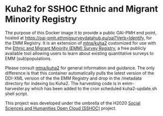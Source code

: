 # Kuha2 for SSHOC Ethnic and Migrant Minority Registry

The purpose of this Docker image it to provide a public OAI-PMH end point, hosted at <https://oai-pmh.ethmigsurveydatahub.eu/oai?Verb=Identify>, for the EMM Registry. It is an extension of [mtna/kuha2](https://github.com/mtna/kuha2) customized for use with the [Ethnic and Migrant Minority (EMM) Survey Registry](https://ethmigsurveydatahub.eu/emmregistry/), a free publicly available tool allowing users to learn about existing quantitative surveys to EMM (sub)populations. 


Please consult [mtna/kuha2](https://github.com/mtna/kuha2) for general information and guidance. The only difference is that this container automatically pulls the latest version of the DDI-XML version of the the EMM Registry and drop in the /metadata directory for indexing bu Kuha2. The harvesting code is in emm-harvester.py which has been added to the cron scheduled kuha2-update.sh shell script.

This project was developed under the umbrella of the H2020 [Social Sciences and Humanities Open Cloud (SSHOC)](https://sshopencloud.eu/) project.




